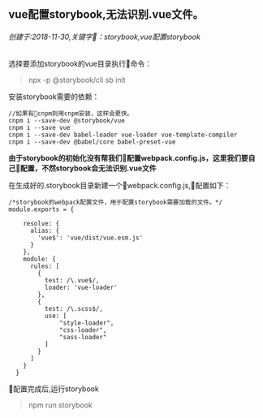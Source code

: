 ## vue配置storybook,无法识别.vue文件。
###### 创建于:2018-11-30,关键字：storybook,vue配置storybook

选择要添加storybook的vue目录执行命令：

> npx -p @storybook/cli sb init

 安装storybook需要的依赖：

```
//如果有cnpm则用cnpm安装，这样会更快。
cnpm i --save-dev @storybook/vue
cnpm i --save vue
cnpm i --save-dev babel-loader vue-loader vue-template-compiler
cnpm i --save-dev @babel/core babel-preset-vue
```

**由于storybook的初始化没有帮我们配置webpack.config.js，这里我们要自己配置，不然storybook会无法识别.vue文件**



在生成好的.storybook目录新建一个webpack.config.js,配置如下：

```
/*storybook的webpack配置文件，用于配置storybook需要加载的文件。*/
module.exports = {

    resolve: {
      alias: {
        'vue$': 'vue/dist/vue.esm.js'
      }
    },
    module: {
      rules: [
        {
          test: /\.vue$/,
          loader: 'vue-loader'
        },
        {
          test: /\.scss$/,
          use: [
              "style-loader",
              "css-loader", 
              "sass-loader" 
          ]
        }        
      ]
    }
  }
```


配置完成后,运行storybook
> npm run storybook



